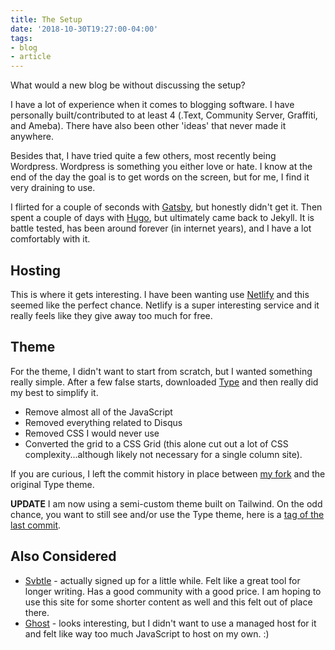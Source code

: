 ```yaml
---
title: The Setup
date: '2018-10-30T19:27:00-04:00'
tags:
- blog
- article
---
```


What would a new blog be without discussing the setup?

I have a lot of experience when it comes to blogging software. I have personally built/contributed to at least 4 (.Text, Community Server, Graffiti, and Ameba). There have also been other 'ideas' that never made it anywhere.

Besides that, I have tried quite a few others, most recently being Wordpress. Wordpress is something you either love or hate. I know at the end of the day the goal is to get words on the screen, but for me, I find it very draining to use.

I flirted for a couple of seconds with [Gatsby](https://www.gatsbyjs.org/), but honestly didn't get it. Then spent a couple of days with [Hugo](https://gohugo.io/), but ultimately came back to Jekyll. It is battle tested, has been around forever (in internet years), and I have a lot comfortably with it.

## Hosting
This is where it gets interesting. I have been wanting use [Netlify](https://www.netlify.com) and this seemed like the perfect chance. Netlify is a super interesting service and it really feels like they give away too much for free.

## Theme
For the theme, I didn't want to start from scratch, but I wanted something really simple. After a few false starts, downloaded [Type](https://github.com/aspirethemes/type.git) and then really did my best to simplify it.

* Remove almost all of the JavaScript
* Removed everything related to Disqus
* Removed CSS I would never use
* Converted the grid to a CSS Grid (this alone cut out a lot of CSS complexity...although likely not necessary for a single column site).

If you are curious, I left the commit history in place between [my fork](https://github.com/scottwater/blog) and the original Type theme.

**UPDATE** I am now using a semi-custom theme built on Tailwind. On the odd chance,  you want to still see and/or use the Type theme, here is a [tag of the last commit](https://github.com/scottwater/blog/releases/tag/end_of_type_theme).

## Also Considered

* [Svbtle](https://svbtle.com/) - actually signed up for a little while. Felt like a great tool for longer writing. Has a good community with a good price. I am hoping to use this site for some shorter content as well and this felt out of place there.
* [Ghost](https://ghost.org/) - looks interesting, but I didn't want to use a managed host for it and felt like way too much JavaScript to host on my own. :)

